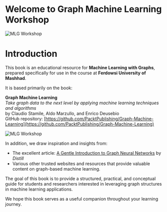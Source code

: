 # Welcome to Graph Machine Learning Workshop

![MLG Workshop](../content/images/GML.jpg)

# Introduction

This book is an educational resource for **Machine Learning with Graphs**, prepared specifically for use in the course at **Ferdowsi University of Mashhad**.

It is based primarily on the book:

**Graph Machine Learning**  
*Take graph data to the next level by applying machine learning techniques and algorithms*  
by Claudio Stamile, Aldo Marzullo, and Enrico Deusebio  
GitHub repository: [https://github.com/PacktPublishing/Graph-Machine-Learning](https://github.com/PacktPublishing/Graph-Machine-Learning)

![MLG Workshop](../content/images/Book.jpg)

In addition, we draw inspiration and insights from:

- The excellent article: [A Gentle Introduction to Graph Neural Networks](https://distill.pub/2021/gnn-intro/) by *Distill*
- Various other trusted websites and resources that provide valuable content on graph-based machine learning.

The goal of this book is to provide a structured, practical, and conceptual guide for students and researchers interested in leveraging graph structures in machine learning applications.

We hope this book serves as a useful companion throughout your learning journey.




```{tableofcontents}
```
